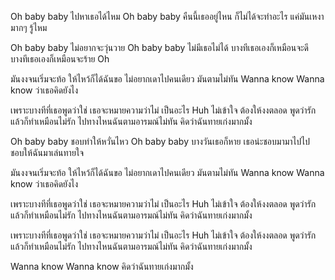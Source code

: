 Oh baby baby ไปหาเธอได้ไหม
Oh baby baby คืนนี้เธออยู่ไหน
ก็ไม่ได้จะทำอะไร
แค่มันเหงามากๆ รู้ไหม

Oh baby baby ไม่อยากจะวุ่นวาย
Oh baby baby ไม่มีเธอไม่ได้
บางทีเธอเองก็เหมือนจะดี
บางทีเธอเองก็เหมือนจะร้าย Oh

มันงงจนเริ่มจะท้อ
ให้ไหว้ก็ได้ฉันขอ
ไม่อยากเดาไปคนเดียว
มันตามไม่ทัน
Wanna know
Wanna know
ว่าเธอคิดยังไง

เพราะบางทีที่เธอพูดว่าใช่
เธอจะหมายความว่าไม่
เป็นอะไร Huh
ไม่เข้าใจ ต้องให้งงตลอด
พูดว่ารักแล้วก็ทำเหมือนไม่รัก
ไปทางไหนฉันตามอารมณ์ไม่ทัน
คิดว่าฉันทายเก่งมากมั้ง

Oh baby baby ชอบทำให้หวั่นไหว
Oh baby baby บางวันเธอก็หาย
เธอน่ะชอบมามาไปไป
ชอบให้ฉันมาเล่นทายใจ

มันงงจนเริ่มจะท้อ
ให้ไหว้ก็ได้ฉันขอ
ไม่อยากเดาไปคนเดียว
มันตามไม่ทัน
Wanna know
Wanna know
ว่าเธอคิดยังไง

เพราะบางทีที่เธอพูดว่าใช่
เธอจะหมายความว่าไม่
เป็นอะไร Huh
ไม่เข้าใจ ต้องให้งงตลอด
พูดว่ารักแล้วก็ทำเหมือนไม่รัก
ไปทางไหนฉันตามอารมณ์ไม่ทัน
คิดว่าฉันทายเก่งมากมั้ง

เพราะบางทีที่เธอพูดว่าใช่
เธอจะหมายความว่าไม่
เป็นอะไร Huh
ไม่เข้าใจ ต้องให้งงตลอด
พูดว่ารักแล้วก็ทำเหมือนไม่รัก
ไปทางไหนฉันตามอารมณ์ไม่ทัน
คิดว่าฉันทายเก่งมากมั้ง

Wanna know
Wanna know
คิดว่าฉันทายเก่งมากมั้ง
